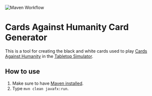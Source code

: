 ![Maven Workflow](https://github.com/schifi/cah-cardgen/actions/workflows/maven.yml/badge.svg)

# Cards Against Humanity Card Generator
This is a tool for creating the black and white cards used to play [Cards Against Humanity](https://en.wikipedia.org/wiki/Cards_Against_Humanity) in the [Tabletop Simulator](https://store.steampowered.com/app/286160/Tabletop_Simulator/).

## How to use
1. Make sure to have [Maven installed](https://maven.apache.org/install.html).
2. Type ```mvn clean javafx:run```.
